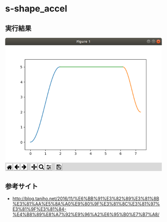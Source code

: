 # s-shape_accel
## 実行結果
![画像の説明](images/Screenshot.png "Screenshot.png")
## 参考サイト

- http://blog.taniho.net/2016/11/%E6%BB%91%E3%82%89%E3%81%8B%E3%81%AA%E5%8A%A0%E9%80%9F%E3%81%8C%E3%81%97%E3%81%9F%E3%81%84-%E4%B8%89%E8%A7%92%E9%96%A2%E6%95%B0%E7%B7%A8/
